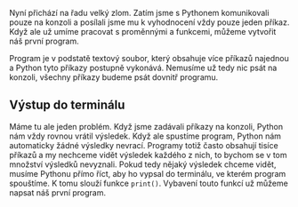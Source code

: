 Nyní přichází na řadu velký zlom. Zatím jsme s Pythonem komunikovali pouze na
konzoli a posílali jsme mu k vyhodnocení vždy pouze jeden příkaz. Když ale už
umíme pracovat s proměnnými a funkcemi, můžeme vytvořit náš první program.

Program je v podstatě textový soubor, který obsahuje více příkazů najednou a
Python tyto příkazy postupně vykonává. Nemusíme už tedy nic psát na konzoli,
všechny příkazy budeme psát dovnitř programu.

## Výstup do terminálu

Máme tu ale jeden problém. Když jsme zadávali příkazy na konzoli, Python nám
vždy rovnou vrátil výsledek. Když ale spustíme program, Python nám automaticky
žádné výsledky nevrací. Programy totiž často obsahují tisíce příkazů a my
nechceme vidět výsledek každého z nich, to bychom se v tom množství výsledků
nevyznali. Pokud tedy nějaký výsledek chceme vidět, musíme Pythonu přímo říct,
aby ho vypsal do terminálu, ve kterém program spouštíme. K tomu slouží funkce
`print()`. Vybavení touto funkcí už můžeme napsat náš první program.
